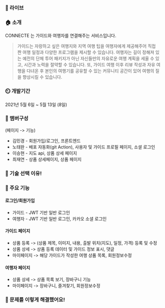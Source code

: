 ### 🔗 라이브


### 🏠 소개  

CONNECTE 는 가이드와 여행자를 연결해주는 서비스입니다.  

> 가이드는 자랑하고 싶은 여행지와 지역 여행 팁을 여행자에게 제공해주어 직접 짠 여행 일정과 다양한 프로그램을 제시할 수 있습니다.
여행자는 길이 정해져 있는 예전의 단체 투어 패키지가 아닌 자신들만의 자유로운 여행 계획을 세울 수 있고, 시간과 노력을 절약할 수 있습니다. 
또, 가이드 여행 이후 리뷰 작성과 자유 여행을 다녀온 후 본인의 여행기를 공유할 수 있는 커뮤니티 공간이 있어 여행의 질을 향상시킬 수 있습니다.
> 

### ⏲️ 개발기간
2021년 5월 6일 ~ 5월 13일 (8일)

### 🧙 맴버구성  
(페이지 -> 기능)
- 김민경 - 회원가입/로그인, 프론트엔드
- 노태완 - 배포 자동화(git Action), 사용자 및 가이드 프로필 페이지, 소셜 로그인
- 이승현 - 지도 api, 상품 상세 페이지
- 최재연 - 상품 상세페이지, 상품 페이지

### 📌 기술 선택 이유!


### 📌 주요 기능
#### 로그인/회원가입
- 가이드 - JWT 기반 일반 로그인
- 여행자 - JWT 기반 일반 로그인, 카카오 소셜 로그인

#### 가이드 페이지
- 상품 등록 -> (상품 제목, 이미지, 내용, 출발 위치(지도), 일정, 가격) 등록 및 수정
- 상품 상세 -> 상품 등록 데이터 및 가이드 정보 표시, 댓글
- 마이페이지 -> 해당 가이드가 작성한 여행 상품 목록, 회원정보수정

#### 여행자 페이지
- 상품 상세 -> 상품 목록 보기, 장바구니 기능
- 마이페이지 -> 장바구니, 즐겨찾기, 회원정보수정

### 📌 문제를 이렇게 해결했어요!

